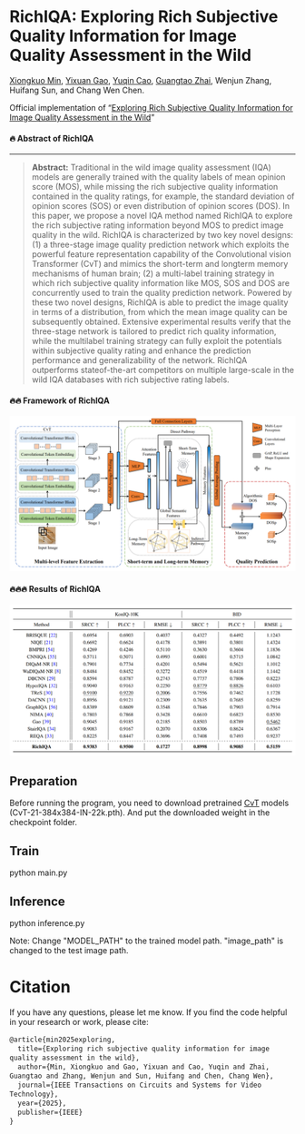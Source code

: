 # RichIQA: Exploring Rich Subjective Quality Information for Image Quality Assessment in the Wild

[Xiongkuo Min](https://minxiongkuo.github.io/), [Yixuan Gao](https://scholar.google.com/citations?user=b1iuPdAAAAAJ&hl=zh-CN&oi=sra), [Yuqin Cao](https://scholar.google.com/citations?user=R2VyxsgAAAAJ&hl=zh-CN&oi=sra), [Guangtao Zhai](https://scholar.google.com/citations?user=E6zbSYgAAAAJ&hl=zh-CN&oi=sra), Wenjun Zhang, Huifang Sun, and Chang Wen Chen.

Official implementation of “[Exploring Rich Subjective Quality Information for Image Quality Assessment in the Wild](https://arxiv.org/pdf/2409.05540)”


#### 🔥 Abstract of RichIQA
---

> **Abstract:** Traditional in the wild image quality assessment
(IQA) models are generally trained with the quality labels of
mean opinion score (MOS), while missing the rich subjective
quality information contained in the quality ratings, for example,
the standard deviation of opinion scores (SOS) or even distribution
of opinion scores (DOS). In this paper, we propose a novel
IQA method named RichIQA to explore the rich subjective
rating information beyond MOS to predict image quality in the
wild. RichIQA is characterized by two key novel designs: (1) a
three-stage image quality prediction network which exploits the
powerful feature representation capability of the Convolutional
vision Transformer (CvT) and mimics the short-term and longterm memory mechanisms of human brain; (2) a multi-label
training strategy in which rich subjective quality information like
MOS, SOS and DOS are concurrently used to train the quality
prediction network. Powered by these two novel designs, RichIQA
is able to predict the image quality in terms of a distribution,
from which the mean image quality can be subsequently obtained.
Extensive experimental results verify that the three-stage network
is tailored to predict rich quality information, while the multilabel training strategy can fully exploit the potentials within
subjective quality rating and enhance the prediction performance
and generalizability of the network. RichIQA outperforms stateof-the-art competitors on multiple large-scale in the wild IQA
databases with rich subjective rating labels. 

#### 🔥🔥 Framework of RichIQA
![GitHub Logo](RichIQA_framework.png)

#### 🔥🔥🔥  Results of RichIQA
![GitHub Logo](RichIQA_result.png)

## Preparation

Before running the program, you need to download pretrained
[CvT](https://onedrive.live.com/?authkey=%21AMXesxbtKwsdryE&id=56B9F9C97F261712%2115004&cid=56B9F9C97F261712)
 models (CvT-21-384x384-IN-22k.pth). And put the downloaded weight in the checkpoint folder.

## Train
python main.py


## Inference
python inference.py

Note: Change "MODEL_PATH" to the trained model path. "image_path" is changed to the test image path.
# Citation
If you have any questions, please let me know. If you find the code helpful in your research or work, please cite:

```
@article{min2025exploring,
  title={Exploring rich subjective quality information for image quality assessment in the wild},
  author={Min, Xiongkuo and Gao, Yixuan and Cao, Yuqin and Zhai, Guangtao and Zhang, Wenjun and Sun, Huifang and Chen, Chang Wen},
  journal={IEEE Transactions on Circuits and Systems for Video Technology},
  year={2025},
  publisher={IEEE}
}
```
